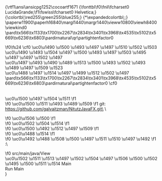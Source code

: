 {\rtf1\ansi\ansicpg1252\cocoartf1671
{\fonttbl\f0\fnil\fcharset0 LucidaGrande;\f1\fswiss\fcharset0 Helvetica;}
{\colortbl;\red255\green255\blue255;}
{\*\expandedcolortbl;;}
\paperw11900\paperh16840\margl1440\margr1440\vieww10800\viewh8400\viewkind0
\pard\tx566\tx1133\tx1700\tx2267\tx2834\tx3401\tx3968\tx4535\tx5102\tx5669\tx6236\tx6803\pardirnatural\qr\partightenfactor0

\f0\fs24 \cf0 \uc0\u1490 \u1500  \u1493 \u1497 \u1497 \u1510 \u1502 \u1503      \
\uc0\u1490 \u1493 \u1504 \u1497  \u1500 \u1493 \u1497 \u1503  \u1495 \u1497 \u1497 \u1502 \u1497 \
\uc0\u1497 \u1493 \u1490 \u1489  \u1513 \u1500 \u1493 \u1502 \u1493 \u1489 \u1497 \u1509 \u1523 \
\uc0\u1488 \u1497 \u1514 \u1497  \u1499 \u1512 \u1502 \u1497  \
\pard\tx566\tx1133\tx1700\tx2267\tx2834\tx3401\tx3968\tx4535\tx5102\tx5669\tx6236\tx6803\pardirnatural\partightenfactor0
\cf0 \
\
\
\uc0\u1500 \u1497 \u1504 \u1511 
\f1  
\f0 \uc0\u1500 \u1511 \u1493 \u1489 \u1509 
\f1  git:\
https://github.com/galvaitzman/NitutzJavaFX.git\
\

\f0 \uc0\u1506 \u1500 
\f1  
\f0 \uc0\u1502 \u1504 \u1514 
\f1  
\f0 \uc0\u1500 \u1492 \u1512 \u1497 \u1509 
\f1  
\f0 \uc0\u1488 \u1514 
\f1  
\f0 \uc0\u1492 \u1488 \u1508 \u1500 \u1497 \u1511 \u1510 \u1497 \u1492 
\f1 :\

\f0 src/main/java/View\
\uc0\u1502 \u1511 \u1513  \u1497 \u1502 \u1504 \u1497  \u1506 \u1500  \u1502 \u1495 \u1500 \u1511 \u1514  Main \
Run Main\
}
